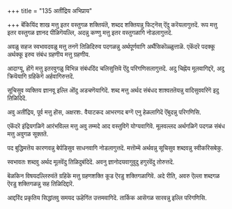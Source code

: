 +++
title = "135 अतींद्रिय अभिप्राय"

+++
बॆंकियिंद शाख मत्तु इतर वस्तुगळ शक्तियंतॆ, शब्दद शक्तियन्नु फिट्नॆस् ऎंदु करॆयलागुत्तदॆ. रूप मत्तु इतर वस्तुगळ ज्ञानद पीळिगॆयल्लि, अदन्नु कण्णु मत्तु इतर वस्तुगळागि नोडलागुत्तदॆ.

अवळु सहज स्वभावदवळु मत्तु तनगॆ तिळिदिरुव पदगळन्नु अर्थपूर्णवागि अर्थैसिकॊळ्ळुत्ताळॆ. एकॆंदरॆ पदक्कू अर्थक्कू इरुव संबंध ग्रहणीय मत्तु ग्रहणीय.

आदाग्यू, हॊगॆ मत्तु इतरवुगळु विभिन्न संबंधदिंद चलिसुत्तिवॆ ऎंदु परिगणिसलागुत्तदॆ. अदु चिह्नॆय मूलवागिद्दरॆ, अदु क्रियॆयागि ग्रहिकॆगॆ अर्हवागिरुत्तदॆ.

सूचिसुव व्यक्तिय ज्ञानवू इल्लि ऒंदु अडचणॆयागिदॆ. शब्द मत्तु अर्थद संबंधद शाश्वततॆयन्नु वादिसुववरिगॆ इदु तिळिदिदॆ.

अवु अतींद्रिय, पूर्व मत्तु हॊस, अक्षरशः. वैयाटकद आभरणद बग्गॆ एनु हेळलागिदॆ ऎंबुदन्नु परिगणिसि.

एकॆंदरॆ इंद्रियगळिगॆ आरंभविल्ल मत्तु अवु तम्मदे आद वस्तुविगॆ योग्यवागिवॆ. मूलवल्लद अर्थगळिगॆ पदगळ संबंध मत्तु अवुगळ सूक्ततॆ.

पद बुद्धिमत्तॆय कारणवन्नु बेर्पडिसुव साधनवागि नोडलागुत्तदॆ. मत्तॊम्मॆ अर्थवन्नु सूचिसुव शब्दवन्नु स्वीकरिसबेकु.

स्वभावतः शब्दवु अर्थद मूलवॆंदु तिळिदुबंदिदॆ. अवनु ज्ञानोदयवागुवुदु हगुरवॆंदु तोरुत्तदॆ.

बॆळकिन विषयदल्लिरुवंतॆ ग्रहिकॆ मत्तु ग्रहणशक्ति कूड ऎरडु शक्तिगळागिवॆ. अदे रीति, अवरु ऎल्ला शब्दगळ ऎरडु शक्तिगळन्नु सह तिळिदिद्दारॆ.

आद्दरिंद प्रकृतिय सिद्धांतवु समयद ऊहॆगिंत उत्तमवागिदॆ. तार्किक आसॆगळ सारवन्नु इल्लि परिगणिसि.

